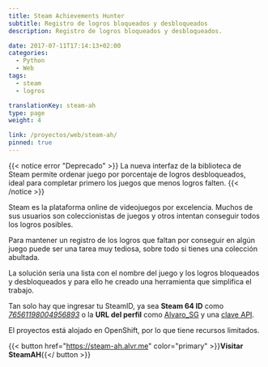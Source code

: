 ```yaml
---
title: Steam Achievements Hunter
subtitle: Registro de logros bloqueados y desbloqueados
description: Registro de logros bloqueados y desbloqueados.

date: 2017-07-11T17:14:13+02:00
categories: 
  - Python
  - Web
tags: 
  - steam
  - logros

translationKey: steam-ah
type: page
weight: 4

link: /proyectos/web/steam-ah/
pinned: true
---
```

{{< notice error "Deprecado" >}}
La nueva interfaz de la biblioteca de Steam permite ordenar juego por porcentaje de logros desbloqueados, ideal para completar primero los juegos que menos logros falten.
{{< /notice >}}

Steam es la plataforma online de videojuegos por excelencia. Muchos de sus usuarios son coleccionistas de juegos y otros intentan conseguir todos los logros posibles.

Para mantener un registro de los logros que faltan por conseguir en algún juego puede ser una tarea muy tediosa, sobre todo si tienes una colección abultada.

La solución sería una lista con el nombre del juego y los logros bloqueados y desbloqueados y para ello he creado una herramienta que simplifica el trabajo.

Tan solo hay que ingresar tu SteamID, ya sea **Steam 64 ID** como [*76561198004956893*](http://steamcommunity.com/profiles/76561198004956893) o la **URL del perfil** como [Alvaro_SG](http://steamcommunity.com/id/Alvaro_SG) y una [clave API](https://steamcommunity.com/dev/apikey).

El proyectos está alojado en OpenShift, por lo que tiene recursos limitados.

{{< button href="https://steam-ah.alvr.me" color="primary" >}}**Visitar SteamAH**{{</ button >}}
